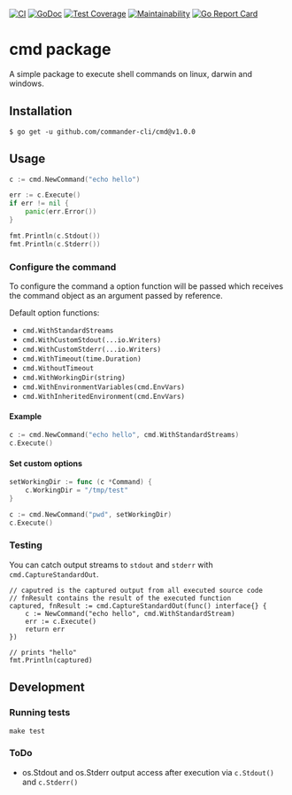 [![CI](https://github.com/commander-cli/cmd/actions/workflows/ci.yml/badge.svg?branch=master)](https://github.com/commander-cli/cmd/actions/workflows/ci.yml)
[![GoDoc](https://godoc.org/github.com/commander-cli/cmd?status.svg)](https://godoc.org/github.com/commander-cli/cmd)
[![Test Coverage](https://api.codeclimate.com/v1/badges/31911138f62cea099c31/test_coverage)](https://codeclimate.com/github/commander-cli/cmd/test_coverage)
[![Maintainability](https://api.codeclimate.com/v1/badges/af3487439a313d580619/maintainability)](https://codeclimate.com/github/commander-cli/cmd/maintainability)
[![Go Report Card](https://goreportcard.com/badge/github.com/commander-cli/cmd)](https://goreportcard.com/report/github.com/commander-cli/cmd)

# cmd package

A simple package to execute shell commands on linux, darwin and windows.

## Installation

`$ go get -u github.com/commander-cli/cmd@v1.0.0`

## Usage

```go
c := cmd.NewCommand("echo hello")

err := c.Execute()
if err != nil {
    panic(err.Error())    
}

fmt.Println(c.Stdout())
fmt.Println(c.Stderr())
```

### Configure the command

To configure the command a option function will be passed which receives the command object as an argument passed by reference.

Default option functions:

 - `cmd.WithStandardStreams`
 - `cmd.WithCustomStdout(...io.Writers)`
 - `cmd.WithCustomStderr(...io.Writers)`
 - `cmd.WithTimeout(time.Duration)`
 - `cmd.WithoutTimeout`
 - `cmd.WithWorkingDir(string)`
 - `cmd.WithEnvironmentVariables(cmd.EnvVars)`
 - `cmd.WithInheritedEnvironment(cmd.EnvVars)`

#### Example

```go
c := cmd.NewCommand("echo hello", cmd.WithStandardStreams)
c.Execute()
```

#### Set custom options

```go
setWorkingDir := func (c *Command) {
    c.WorkingDir = "/tmp/test"
}

c := cmd.NewCommand("pwd", setWorkingDir)
c.Execute()
```

### Testing

You can catch output streams to `stdout` and `stderr` with `cmd.CaptureStandardOut`. 

```golang
// caputred is the captured output from all executed source code
// fnResult contains the result of the executed function
captured, fnResult := cmd.CaptureStandardOut(func() interface{} {
    c := NewCommand("echo hello", cmd.WithStandardStream)
    err := c.Execute()
    return err
})

// prints "hello"
fmt.Println(captured)
```

## Development

### Running tests

```
make test
```

### ToDo

 - os.Stdout and os.Stderr output access after execution via `c.Stdout()` and `c.Stderr()`
